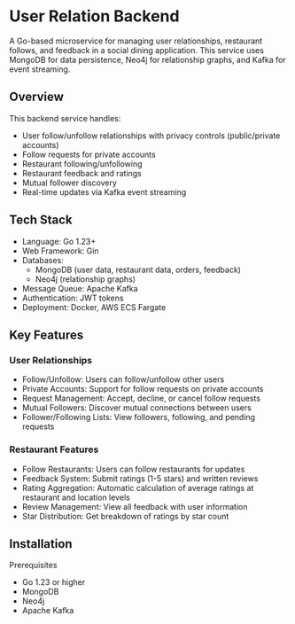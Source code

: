 # User Relation Backend
A Go-based microservice for managing user relationships, restaurant follows, and feedback in a social dining application. This service uses MongoDB for data persistence, Neo4j for relationship graphs, and Kafka for event streaming.

## Overview
This backend service handles:

- User follow/unfollow relationships with privacy controls (public/private accounts)
- Follow requests for private accounts
- Restaurant following/unfollowing
- Restaurant feedback and ratings
- Mutual follower discovery
- Real-time updates via Kafka event streaming

## Tech Stack
- Language: Go 1.23+
- Web Framework: Gin
- Databases:
    - MongoDB (user data, restaurant data, orders, feedback)
    - Neo4j (relationship graphs)
- Message Queue: Apache Kafka
- Authentication: JWT tokens
- Deployment: Docker, AWS ECS Fargate

## Key Features
### User Relationships
- Follow/Unfollow: Users can follow/unfollow other users
- Private Accounts: Support for follow requests on private accounts
- Request Management: Accept, decline, or cancel follow requests
- Mutual Followers: Discover mutual connections between users
- Follower/Following Lists: View followers, following, and pending requests

### Restaurant Features
- Follow Restaurants: Users can follow restaurants for updates
- Feedback System: Submit ratings (1-5 stars) and written reviews
- Rating Aggregation: Automatic calculation of average ratings at restaurant and location levels
- Review Management: View all feedback with user information
- Star Distribution: Get breakdown of ratings by star count

## Installation
Prerequisites
- Go 1.23 or higher
- MongoDB
- Neo4j
- Apache Kafka

